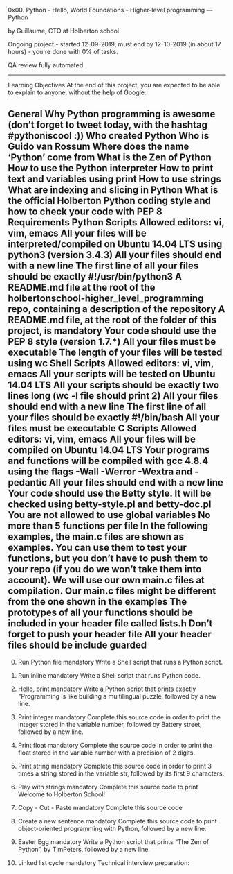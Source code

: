 0x00. Python - Hello, World
 Foundations - Higher-level programming ― Python

 by Guillaume, CTO at Holberton school

 Ongoing project - started 12-09-2019, must end by 12-10-2019
 (in about 17 hours) - you're done with 0% of tasks.

 QA review fully automated.

----------------------------------------------------
Learning Objectives
At the end of this project, you are expected to be able to explain to anyone,
without the help of Google:

General
Why Python programming is awesome (don’t forget to tweet today,
with the hashtag #pythoniscool :))
Who created Python
Who is Guido van Rossum
Where does the name ‘Python’ come from
What is the Zen of Python
How to use the Python interpreter
How to print text and variables using print
How to use strings
What are indexing and slicing in Python
What is the official Holberton Python coding style and how to check your code with PEP 8
Requirements
Python Scripts
Allowed editors: vi, vim, emacs
All your files will be interpreted/compiled on Ubuntu 14.04 LTS
using python3 (version 3.4.3)
All your files should end with a new line
The first line of all your files should be exactly #!/usr/bin/python3
A README.md file at the root of the
holbertonschool-higher_level_programming repo, containing a description
of the repository
A README.md file, at the root of the folder of this project, is mandatory
Your code should use the PEP 8 style (version 1.7.*)
All your files must be executable
The length of your files will be tested using wc
Shell Scripts
Allowed editors: vi, vim, emacs
All your scripts will be tested on Ubuntu 14.04 LTS
All your scripts should be exactly two lines long (wc -l file should print 2)
All your files should end with a new line
The first line of all your files should be exactly #!/bin/bash
All your files must be executable
C Scripts
Allowed editors: vi, vim, emacs
All your files will be compiled on Ubuntu 14.04 LTS
Your programs and functions will be compiled with gcc 4.8.4
using the flags -Wall -Werror -Wextra and -pedantic
All your files should end with a new line
Your code should use the Betty style.
It will be checked using betty-style.pl and betty-doc.pl
You are not allowed to use global variables
No more than 5 functions per file
In the following examples, the main.c files are shown as examples.
You can use them to test your functions,
but you don’t have to push them to your repo
(if you do we won’t take them into account).
We will use our own main.c files at compilation.
Our main.c files might be different from the one shown in the examples
The prototypes of all your functions should be included
in your header file called lists.h
Don’t forget to push your header file
All your header files should be include guarded
---------------------------------------------------------
0. Run Python file mandatory
Write a Shell script that runs a Python script.

1. Run inline mandatory
Write a Shell script that runs Python code.

2. Hello, print mandatory
Write a Python script that prints exactly
"Programming is like building a multilingual puzzle, followed by a new line.

3. Print integer mandatory
Complete this source code in order to print 
the integer stored in the variable number, followed by Battery street, 
followed by a new line.


4. Print float mandatory
Complete the source code in order to print the float stored in the variable
 number with a precision of 2 digits.

5. Print string mandatory
Complete this source code in order to print 3 times a string stored in the variable str, followed by its first 9 characters.

6. Play with strings mandatory
Complete this source code to print Welcome to Holberton School!

7. Copy - Cut - Paste mandatory
Complete this source code

8. Create a new sentence mandatory
Complete this source code to print object-oriented programming with Python,
 followed by a new line.


9. Easter Egg mandatory
Write a Python script that prints “The Zen of Python”, by TimPeters, 
followed by a new line.

10. Linked list cycle mandatory
Technical interview preparation:





